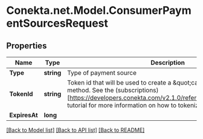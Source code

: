 # Conekta.net.Model.ConsumerPaymentSourcesRequest

## Properties

Name | Type | Description | Notes
------------ | ------------- | ------------- | -------------
**Type** | **string** | Type of payment source | 
**TokenId** | **string** | Token id that will be used to create a \&quot;card\&quot; type payment method. See the (subscriptions)[https://developers.conekta.com/v2.1.0/reference/createsubscription] tutorial for more information on how to tokenize cards. | 
**ExpiresAt** | **long** |  | [optional] 

[[Back to Model list]](../README.md#documentation-for-models) [[Back to API list]](../README.md#documentation-for-api-endpoints) [[Back to README]](../README.md)

